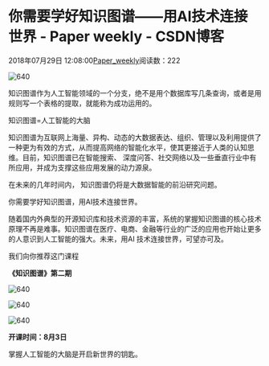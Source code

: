 # 你需要学好知识图谱——用AI技术连接世界 - Paper weekly - CSDN博客





2018年07月29日 12:08:00[Paper_weekly](https://me.csdn.net/c9Yv2cf9I06K2A9E)阅读数：222









![640](https://ss.csdn.net/p?https://mmbiz.qpic.cn/mmbiz_gif/VBcD02jFhgk0BAqKvP6A3VbpkCa7dR8Y4Z6ZcDTCy0V43Srib1j6FByzAtwWsIibead5dLEGKyDpoib0edKhhKXXA/640)




知识图谱作为人工智能领域的一个分支，绝不是用个数据库写几条查询，或者是用规则写一个表格的提取，就能称为成功运用的。

知识图谱=人工智能的大脑

知识图谱为互联网上海量、异构、动态的大数据表达、组织、管理以及利用提供了一种更为有效的方式，从而提高网络的智能化水平，使其更接近于人类的认知思维。目前，知识图谱已在智能搜索、 深度问答、社交网络以及一些垂直行业中有所应用，并成为支撑这些应用发展的动力源泉。

在未来的几年时间内， 知识图谱仍将是大数据智能的前沿研究问题。

你需要学好知识图谱，用AI技术连接世界。

随着国内外典型的开源知识库和技术资源的丰富，系统的掌握知识图谱的核心技术原理不再是难事。知识图谱在医疗、电商、金融等行业的广泛的应用也开始让更多的人意识到人工智能的强大。未来，用AI 技术连接世界，可望亦可及。

我们向你推荐这门课程

**《知识图谱》第二期**

![640](https://ss.csdn.net/p?https://mmbiz.qpic.cn/mmbiz_jpg/VBcD02jFhgk0BAqKvP6A3VbpkCa7dR8YbaumyKV0HzFHgibOz7q3CmodQqz3Rcnia40eQnmVzSSMTCUy3VvT1WbQ/640)

![640](https://ss.csdn.net/p?https://mmbiz.qpic.cn/mmbiz_jpg/VBcD02jFhgk0BAqKvP6A3VbpkCa7dR8YVpscJzOaV7FfqudJ788YSnPyHpkdRzAibnqrKeVl41jjVsMga0cvs4Q/640)

![640](https://ss.csdn.net/p?https://mmbiz.qpic.cn/mmbiz_jpg/VBcD02jFhgk0BAqKvP6A3VbpkCa7dR8Y4keiaj3Lo3TnsuUWfJHXxQzK8EhegI1E8aTKFnbnibJ0nhJNicP3FSqFQ/640)

**开课时间：8月3日**

掌握人工智能的大脑是开启新世界的钥匙。







